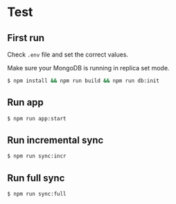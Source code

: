 # Test

## First run

Check `.env` file and set the correct values.

Make sure your MongoDB is running in replica set mode.

```bash
$ npm install && npm run build && npm run db:init
```

## Run app

```bash
$ npm run app:start
```

## Run incremental sync

```bash
$ npm run sync:incr
```

## Run full sync

```bash
$ npm run sync:full
```